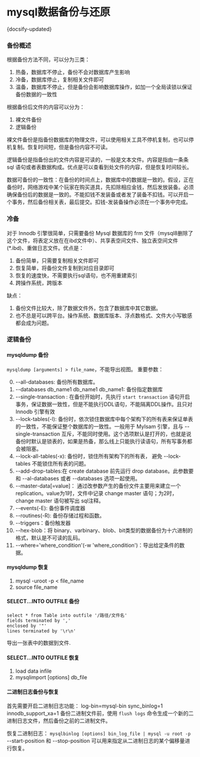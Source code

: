 # mysql数据备份与还原
{docsify-updated}

### 备份概述
根据备份方法不同，可以分为三类：
1. 热备，数据库不停止，备份不会对数据库产生影响
2. 冷备，数据库停止，复制相关文件即可
3. 温备，数据库不停止，但是备份会影响数据库操作，如加一个全局读锁以保证备份数据的一致性

根据备份后文件的内容可以分为：
1. 裸文件备份
2. 逻辑备份

裸文件备份是指备份数据库的物理文件，可以使用相关工具不停机复制，也可以停机复制。恢复时间短，但是备份内容不可读。

逻辑备份是指备份出的文件内容是可读的，一般是文本文件。内容是指由一条条 sql 语句或者表数据构成。优点是可以查看到处文件的内容，但是恢复时间较长。

数据可备份的一致性：在备份的时间点上，数据库中的数据是一致的。假设，正在备份时，网络游戏中某个玩家在购买道具，先扣除相应金钱，然后发放装备。必须确保备份后的数据是一致的。不能扣钱不发装备或者发了装备不扣钱。可以开启一个事务，然后备份相关表，最后提交。扣钱-发装备操作必须在一个事务中完成。

### 冷备
对于 Innodb 引擎很简单，只需要备份 Mysql 数据库的 frm 文件（mysql8删除了这个文件，将表定义放在在ibd文件中）、共享表空间文件、独立表空间文件(*.ibd)、重做日志文件。优点是：
1. 备份简单，只需要复制相关文件即可
2. 恢复简单，将备份文件复制到对应目录即可
3. 恢复的速度快，不需要执行sql语句，也不用重建索引
4. 跨操作系统，跨版本

缺点：
1. 备份文件比较大，除了数据文件外，包含了数据库中其它数据。
2. 也不总是可以跨平台。操作系统、数据库版本、浮点数格式、文件大小写敏感都会成为问题。

### 逻辑备份

#### mysqldump 备份
`mysqldump [arguments] > file_name`，不能导出视图。
重要参数：

0. --all-databases: 备份所有数据库。
1. --databases db_name1 db_name1 db_name1: 备份指定数据库
2. --single-transaction : 在备份开始时，先执行 `start transaction` 语句开启事务，保证数据一致性，但是不能执行DDL语句，不能隔离DDL操作。且只对 Innodb 引擎有效
3. --lock-tables(-l): 备份时，依次锁住数据库中每个架构下的所有表来保证单表的一致性，不能保证整个数据库的一致性。一般用于 MyIsam 引擎，且与 --single-transaction 互斥，不能同时使用。这个选项默认是打开的，也就是说备份时默认是锁表的，如果是热备，那么线上只能执行读语句，所有写事务都会被阻塞。
4. --lock-all-tables(-x): 备份时，锁住所有架构下的所有表， 避免 --lock-tables 不能锁住所有表的问题。
5. --add-drop-tables:在 create database 前先运行 drop database。此参数要和 --al-databases 或者 --databases 选项一起使用。
6. --master-data[=value]： 通过改参数产生的备份文件主要用来建立一个 replication。value为1时，文件中记录 change master 语句；为2时，change master 语句被写出 sql注释。
7. --events(-E): 备份事件调度器
8. --routines(-R): 备份存储过程和函数。
9. --triggers：备份触发器
10. --hex-blob：将 binary、varbinary、blob、bit类型的数据备份为十六进制的格式，默认是不可读的乱码。
11. --where='where_condition'(-w 'where_condition')：导出给定条件的数据。

#### mysqldump 恢复
1. mysql -uroot -p &lt; file_name
2. source file_name

#### SELECT...INTO OUTFILE 备份
```
select * from Table into outfile '/路径/文件名'
fields terminated by ','
enclosed by '"'
lines terminated by '\r\n'
```
导出一张表中的数据到文件.

#### SELECT...INTO OUTFILE 恢复
1. load data infile    
2. mysqlimport [options] db_file

#### 二进制日志备份与恢复
首先需要开启二进制日志功能：
    log-bin=mysql-bin
    sync_binlog=1
    innodb_support_xa=1
备份二进制文件前，使用 `flush logs` 命令生成一个新的二进制日志文件，然后备份之前的二进制文件。

恢复二进制日志：
`mysqlbinlog [options] bin_log_file | mysql -u root -p`
--start-position 和 --stop-position 可以用来指定从二进制日志的某个偏移量进行恢复。